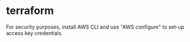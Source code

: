 # terraform


For security purposes, install AWS CLI and use "AWS configure" to set-up access key credentials.